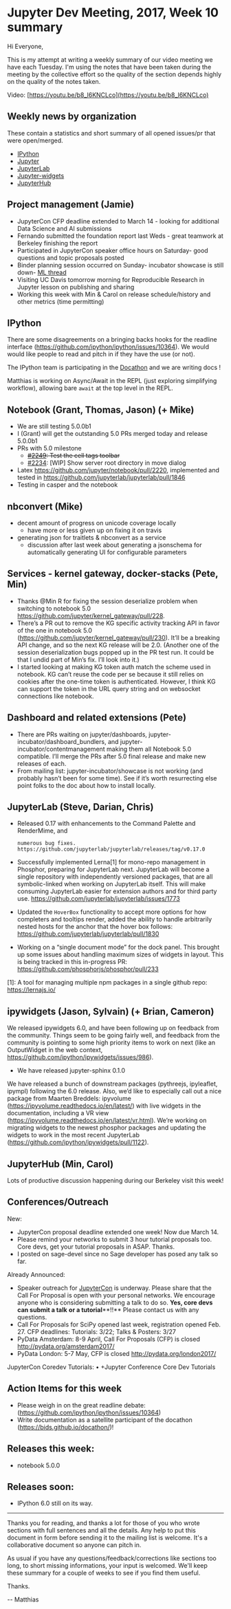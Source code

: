 # Jupyter Dev Meeting, 2017, Week 10 summary

Hi Everyone,

This is my attempt at writing a weekly summary of our video meeting we have each
Tuesday. I'm using the notes that have been taken during the meeting by the
collective effort so the quality of the section depends highly on the quality of
the notes taken.

Video: [https://youtu.be/b8_l6KNCLco](https://youtu.be/b8_l6KNCLco)

## Weekly news by organization

These contain a statistics and short summary of all opened issues/pr that were open/merged.

- [IPython](https://github.com/willingc/pulse_news/blob/master/2017-03-07_ipython.md)
- [Jupyter](https://github.com/willingc/pulse_news/blob/master/2017-03-07_jupyter.md)
- [JupyterLab](https://github.com/willingc/pulse_news/blob/master/2017-03-07_jupyterlab.md)
- [Jupyter-widgets](https://github.com/willingc/pulse_news/blob/master/2017-03-07_jupyter-widgets.md)
- [JupyterHub](https://github.com/willingc/pulse_news/blob/master/2017-03-07_jupyterhub.md)

## Project management (Jamie)

- JupyterCon CFP deadline extended to March 14 - looking for additional Data
  Science and AI submissions
- Fernando submitted the foundation report last Weds - great teamwork at
  Berkeley finishing the report
- Participated in JupyterCon speaker office hours on Saturday- good questions
  and topic proposals posted
- Binder planning session occurred on Sunday- incubator showcase is still down-
  [ML thread](https://groups.google.com/forum/#!topic/jupyter/-oDxcftZK7Q)
- Visiting UC Davis tomorrow morning for Reproducible Research in Jupyter lesson
  on publishing and sharing
- Working this week with Min & Carol on release schedule/history and other
  metrics (time permitting)

## IPython

There are some disagreements on a bringing backs hooks for the readline
interface (https://github.com/ipython/ipython/issues/10364). We would would like
people to read and pitch in if they have the use (or not).


The IPython team is participating in the
[Docathon](http://bids.github.io/docathon/) and we are writing docs !


Matthias is working on Async/Await in the REPL (just exploring simplifying
workflow), allowing bare `await` at the top level in the REPL.

## Notebook (Grant, Thomas, Jason) (+ Mike)

- We are still testing 5.0.0b1
- I (Grant) will get the outstanding 5.0 PRs merged today and release 5.0.0b1
- PRs with 5.0 milestone
  - [~~#2249~~](https://github.com/jupyter/notebook/pull/2249)~~: Test the cell
    tags toolbar~~ 
  - [#2234](https://github.com/jupyter/notebook/pull/2234): [WIP] Show server
    root directory in move dialog
- Latex https://github.com/jupyter/notebook/pull/2220, implemented and tested in
  https://github.com/jupyterlab/jupyterlab/pull/1846
- Testing in casper and the notebook 

  
## nbconvert (Mike)

 -  decent amount of progress on unicode coverage locally 
     - have more or less given up on fixing it on travis
 - generating json for traitlets & nbconvert as a service
     - discussion after last week about generating a jsonschema for
       automatically generating UI for configurable parameters

## Services - kernel gateway, docker-stacks (Pete, Min)

- Thanks @Min R for fixing the session deserialize problem when switching to
  notebook 5.0 https://github.com/jupyter/kernel_gateway/pull/228.
- There’s a PR out to remove the KG specific activity tracking API in favor of
  the one in notebook 5.0 (https://github.com/jupyter/kernel_gateway/pull/230).
  It’ll be a breaking API change, and so the next KG release will be 2.0.
  (Another one of the session deserialization bugs popped up in the PR test run.
  It could be that I undid part of Min’s fix. I’ll look into it.)
- I started looking at making KG token auth match the scheme used in notebook.
  KG can’t reuse the code per se because it still relies on cookies after the
  one-time token is authenticated. However, I think KG can support the token in
  the URL query string and on websocket connections like notebook.

## Dashboard and related extensions (Pete)

- There are PRs waiting on jupyter/dashboards,
  jupyter-incubator/dashboard_bundlers, and jupyter-incubator/contentmanagement
  making them all Notebook 5.0 compatible. I’ll merge the PRs after 5.0 final
  release and make new releases of each.
- From mailing list: jupyter-incubator/showcase is not working (and probably
  hasn’t been for some time). See if it’s worth resurrecting else point folks to
  the doc about how to install locally.

## JupyterLab (Steve, Darian, Chris)

- Released 0.17 with enhancements to the Command Palette and RenderMime, and 

      numerous bug fixes.
      https://github.com/jupyterlab/jupyterlab/releases/tag/v0.17.0

- Successfully implemented Lerna[1] for mono-repo management in Phosphor,
  preparing for JupyterLab next.  JupyterLab will become a single repository
  with independently versioned packages, that are all symbolic-linked when
  working on JupyterLab itself. This will make consuming JupyterLab easier for
  extension authors and for third party use.
  https://github.com/jupyterlab/jupyterlab/issues/1773

- Updated the `HoverBox` functionality to accept more options for how completers
  and tooltips render, added the ability to handle arbitrarily nested hosts for
  the anchor that the hover box follows:
  https://github.com/jupyterlab/jupyterlab/pull/1830
- Working on a “single document mode” for the dock panel. This brought up some
  issues about handling maximum sizes of widgets in layout. This is being
  tracked in this in-progress PR:
  https://github.com/phosphorjs/phosphor/pull/233

[1]: A tool for managing multiple npm packages in a single github repo:
https://lernajs.io/

## ipywidgets (Jason, Sylvain)  (+ Brian, Cameron)

We released ipywidgets 6.0, and have been following up on feedback from the
community. Things seem to be going fairly well, and feedback from the community
is pointing to some high priority items to work on next (like an OutputWidget in
the web context, https://github.com/ipython/ipywidgets/issues/986).

- We have released jupyter-sphinx 0.1.0

We have released a bunch of downstream packages (pythreejs, ipyleaflet, ipympl)
following the 6.0 release. Also, we’d like to especially call out a nice package
from Maarten Breddels: ipyvolume (https://ipyvolume.readthedocs.io/en/latest/)
with live widgets in the documentation, including a VR view
(https://ipyvolume.readthedocs.io/en/latest/vr.html). We’re working on migrating
widgets to the newest phosphor packages and updating the widgets to work in the
most recent JupyterLab (https://github.com/ipython/ipywidgets/pull/1122).

## JupyterHub (Min, Carol) 

Lots of productive discussion happening during our Berkeley visit this week!

## Conferences/Outreach

New:

- JupyterCon proposal deadline extended one week! Now due March 14.
- Please remind your networks to submit 3 hour tutorial proposals too. Core
  devs, get your tutorial proposals in ASAP. Thanks.
- I posted on sage-devel since no Sage developer has posed any talk so far.

Already Announced:

- Speaker outreach for [JupyterCon](http://jupytercon.com) is underway. Please
  share that the Call For Proposal is open with your personal networks. We
  encourage anyone who is considering submitting a talk to do so. **Yes, core
  devs can submit a talk** **or a tutorial****!!** Please contact us with any
  questions.
- Call For Proposals for SciPy opened last week, registration opened Feb. 27.
  CFP deadlines: Tutorials: 3/22; Talks & Posters: 3/27
- PyData Amsterdam: 8-9 April, Call For Proposals (CFP) is closed
  http://pydata.org/amsterdam2017/
- PyData London: 5-7 May, CFP is closed http://pydata.org/london2017/

JupyterCon Coredev Tutorials:
• +Jupyter Conference Core Dev Tutorials 

## Action Items for this week

- Please weigh in on the great readline debate:
  (https://github.com/ipython/ipython/issues/10364)
- Write documentation as a satellite participant of the docathon
  (https://bids.github.io/docathon/)!

## Releases this week:

- notebook 5.0.0

## Releases soon:

- IPython 6.0 still on its way.

---

Thanks you for reading, and thanks a lot for those of you who wrote sections
with full sentences and all the details. Any help to put this document in form
before sending it to the mailing list is welcome. It's a collaborative document
so anyone can pitch in.

As usual if you have any questions/feedback/corrections like sections too long,
to short missing informations, your input is welcomed. We'll keep these summary
for a couple of weeks to see if you find them useful.

Thanks.

--
Matthias

